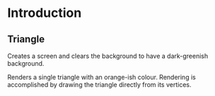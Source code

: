 Introduction
============

Triangle
--------

Creates a screen and clears the background to have a dark-greenish background.

Renders a single triangle with an orange-ish colour. Rendering is accomplished 
by drawing the triangle directly from its vertices.


